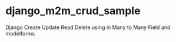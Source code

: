 django_m2m_crud_sample
======================

Django Create Update Read Delete using in Many to Many Field and modelforms
